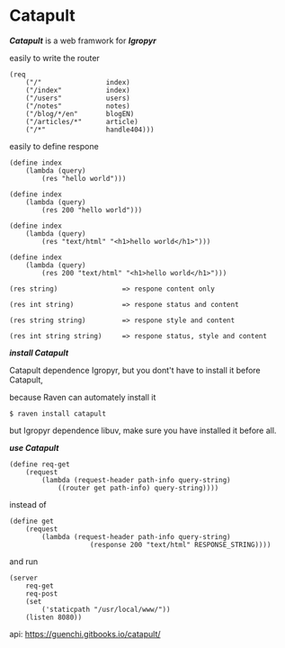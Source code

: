 # Catapult

***Catapult*** is a web framwork for ***Igropyr***

easily to write the router

```
(req
    ("/"                index)
    ("/index"           index)
    ("/users"           users)
    ("/notes"           notes)
    ("/blog/*/en"       blogEN)
    ("/articles/*"      article)
    ("/*"               handle404)))
```

easily to define respone

```
(define index
    (lambda (query)
        (res "hello world")))

(define index
    (lambda (query)
        (res 200 "hello world")))

(define index
    (lambda (query)
        (res "text/html" "<h1>hello world</h1>")))
        
(define index
    (lambda (query)
        (res 200 "text/html" "<h1>hello world</h1>")))
```


```
(res string)                => respone content only

(res int string)            => respone status and content

(res string string)         => respone style and content

(res int string string)     => respone status, style and content
```

***install Catapult***

Catapult dependence Igropyr, but you dont't have to install it before Catapult,

because Raven can automately install it

`$ raven install catapult`

but Igropyr dependence libuv, make sure you have installed it before all.

***use Catapult***

```
(define req-get
    (request
        (lambda (request-header path-info query-string)
            ((router get path-info) query-string))))
```

instead of

```
(define get
    (request
        (lambda (request-header path-info query-string)
                    (response 200 "text/html" RESPONSE_STRING))))
```

and run

```
(server
    req-get
    req-post
    (set 
        ('staticpath "/usr/local/www/"))
    (listen 8080))
```

api: https://guenchi.gitbooks.io/catapult/
